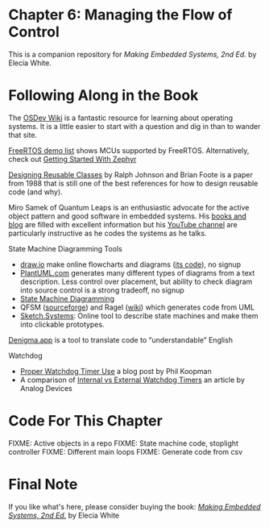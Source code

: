 # Chapter 6: Managing the Flow of Control
This is a companion repository for _Making Embedded Systems, 2nd Ed._ by Elecia White. 

# Following Along in the Book
The [OSDev Wiki](https://wiki.osdev.org/Expanded_Main_Page) is a fantastic resource for learning about operating systems. It is a little easier to start with a question and dig in than to wander that site.  

[FreeRTOS demo list](https://freertos.org/a00090.html) shows MCUs supported by FreeRTOS. Alternatively, check out [Getting Started With Zephyr](https://docs.zephyrproject.org/latest/develop/getting_started/index.html)


[Designing Reusable Classes](https://www.researchgate.net/publication/215446177_Designing_Reusable_Classes) by Ralph Johnson and Brian Foote is a paper from 1988 that is still one of the best references for how to design reusable code (and why).

Miro Samek of Quantum Leaps is an enthusiastic advocate for the active object pattern and good software in embedded systems. His [books and blog](https://www.state-machine.com/kb) are filled with excellent information but his [YouTube channel](https://www.youtube.com/channel/UCMGXFEew8I6gzjg3tWen4Gw) are particularly instructive as he codes the systems as he talks.


State Machine Diagramming Tools
 * [draw.io](https://app.diagrams.net/) make online flowcharts and diagrams ([its code](https://app.diagrams.net/)), no signup
 * [PlantUML.com](https://plantuml.com/) generates many different types of diagrams from a text description. Less control over placement, but ability to check diagram into source control is a strong tradeoff, no signup
 * [State Machine Diagramming](https://online.visual-paradigm.com/diagrams/features/state-machine-diagram-software/)
 * QFSM ([sourceforge](https://sourceforge.net/projects/qfsm/)) and Ragel ([wiki](https://en.wikipedia.org/wiki/Ragel)) which generates code from UML
 * [Sketch.Systems](https://sketch.systems/): Online tool to describe state machines and make them into clickable prototypes.


[Denigma.app](https://denigma.app) is a tool to translate code to “understandable” English


Watchdog
 * [Proper Watchdog Timer Use](https://betterembsw.blogspot.com/2014/05/proper-watchdog-timer-use.html) a blog post by Phil Koopman
 * A comparison of [Internal vs External Watchdog Timers](https://www.maximintegrated.com/en/design/technical-documents/app-notes/4/4229.html) an article by Analog Devices




# Code For This Chapter
FIXME: Active objects in a repo
FIXME: State machine code, stoplight controller
FIXME: Different main loops
FIXME: Generate code from csv


# Final Note
If you like what's here, please consider buying the book: [_Making Embedded Systems, 2nd Ed._](https://learning.oreilly.com/library/view/making-embedded-systems/9781098151539/) by Elecia White
